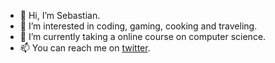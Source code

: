 - 👋 Hi, I’m Sebastian.
- 👀 I’m interested in coding, gaming, cooking and traveling.
- 🌱 I’m currently taking a online course on computer science.
- 📫 You can reach me on [twitter](https://twitter.com/justseba).

<!---
sebakalten/sebakalten is a ✨ special ✨ repository because its `README.md` (this file) appears on your GitHub profile.
You can click the Preview link to take a look at your changes.
--->
